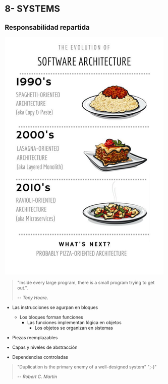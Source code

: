 # 8- SYSTEMS

## Responsabilidad repartida

![Pasta Code](./pasta_code.jpg)

> "Inside every large program, there is a small program trying to get out.".
>
> -- _Tony Hoare_.

* Las instrucciones se agurpan en bloques
  * Los bloques forman funciones
    * Las funciones implementan lógica en objetos
      * Los objetos se organizan en sistemas 

* Piezas reemplazables
* Capas y niveles de abstracción
* Dependencias controladas

> "Duplication is the primary enemy of a well-designed system"
> ";-)"
>
> -- _Robert C. Martin_

